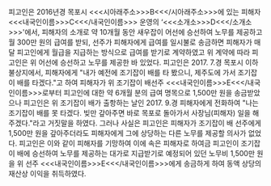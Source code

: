 피고인은 2016년경 목포시 <<<시아래주소>>>B<<</시아래주소>>>에 있는 피해자 <<<내국인이름>>>C<<</내국인이름>>> 운영의 ‘<<<소개소>>>D<<</소개소>>>'에서, 피해자의 소개로 약 10개월 동안 새우잡이 어선에 승선하여 노무를 제공하고 월 300만 원의 급여를 받되, 선주가 피해자에게 급여를 일시불로 송금하면 피해자가 매달 피고인에게 월급을 지급하는 방식으로 급여를 받기로 계약하였고 위 계약에 따라 피고인은 위 어선에 승선하고 노무를 제공한 바 있었다.
피고인은 2017. 7.경 목포시 이하 불상지에서, 피해자에게 "내가 예전에 조기잡이 배를 타 봤으니, 제주도에 가서 조기잡이 배를 타겠다."고 하여 피해자가 위 조기잡이 배선주 <<<내국인이름>>>E<<</내국인이름>>>로부터 피고인에 대한 약 6개월 분의 급여 명목으로 1,500만 원을 송금받았으나 피고인은 위 조기잡이 배가 출항하는 날인 2017. 9.경 피해자에게 전화하여 "나는 조기잡이 배를 못 타겠다. 빚만 갚아주면 바로 목포로 돌아가서 사장님(피해자) 일을 해주겠다."라고 거짓말을 하였다. 그러나 사실은 피고인은 피해자가 조기잡이 배 선주에게 1,500만 원을 갚아주더라도 피해자에게 그에 상당하는 다른 노무를 제공할 의사가 없었다.
피고인은 이와 같이 피해자를 기망하여 이에 속은 피해자로 하여금 피고인이 조기잡이 배에 승선하여 노무를 제공하는 대가로 지급받기로 예정되어 있던 노무비 1,500만 원을 위 선주 <<<내국인이름>>>E<<</내국인이름>>>에게 송금하게 하여 동액 상당의 재산상 이익을 취득하였다.